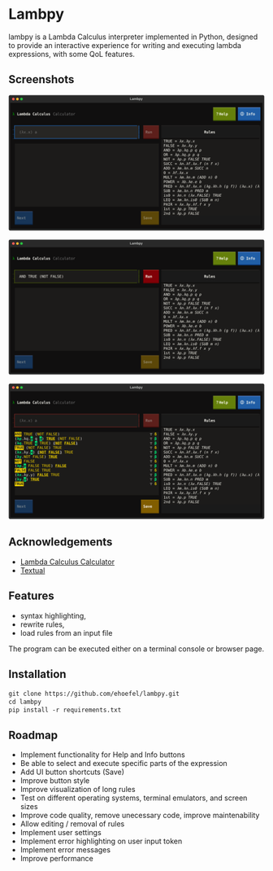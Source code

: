 
# Lambpy

lambpy is a Lambda Calculus interpreter implemented in Python, designed to provide an interactive experience for writing and executing lambda expressions, with some QoL features.

## Screenshots

![](docs/screenshots/1.svg)

![](docs/screenshots/2.svg)

![](docs/screenshots/3.svg)

## Acknowledgements

 - [Lambda Calculus Calculator](https://lambdacalc.io/)
 - [Textual](https://textual.textualize.io/)



## Features

- syntax highlighting,
- rewrite rules,
- load rules from an input file

The program can be executed either on a terminal console or browser page.


## Installation

```
git clone https://github.com/ehoefel/lambpy.git
cd lambpy
pip install -r requirements.txt
```


## Roadmap

- Implement functionality for Help and Info buttons
- Be able to select and execute specific parts of the expression
- Add UI button shortcuts (Save)
- Improve button style
- Improve visualization of long rules
- Test on different operating systems, terminal emulators, and screen sizes
- Improve code quality, remove unecessary code, improve maintenability
- Allow editing / removal of rules
- Implement user settings
- Implement error highlighting on user input token
- Implement error messages
- Improve performance


